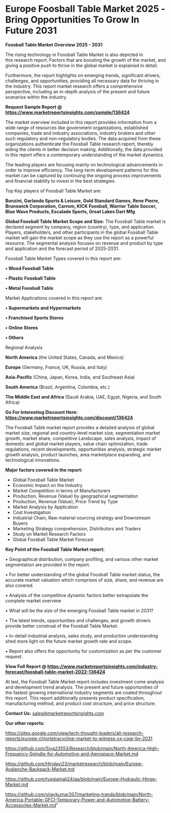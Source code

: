  # Europe Foosball Table Market 2025 -Bring Opportunities To Grow In Future 2031

<Strong> Foosball Table Market Overview 2025 - 2031</strong>

The rising technology in Foosball Table Market is also depicted in this research report. Factors that are boosting the growth of the market, and giving a positive push to thrive in the global market is explained in detail.

Furthermore, the report highlights on emerging trends, significant drivers, challenges, and opportunities, providing all necessary data for thriving in the industry. This report market research offers a comprehensive perspective, including an in-depth analysis of the present and future scenarios within the industry.

<strong>Request Sample Report @ <a href=https://www.marketreportsinsights.com/sample/136424>https://www.marketreportsinsights.com/sample/136424</a></strong>

The market overview included in this report provides information from a wide range of resources like government organizations, established companies, trade and industry associations, industry brokers and other such regulatory and non-regulatory bodies. The data acquired from these organizations authenticate the Foosball Table research report, thereby aiding the clients in better decision making. Additionally, the data provided in this report offers a contemporary understanding of the market dynamics.

The leading players are focusing mainly on technological advancements in order to improve efficiency. The long-term development patterns for this market can be captured by continuing the ongoing process improvements and financial stability to invest in the best strategies.

Top Key players of Foosball Table Market are:

<strong>Bonzini, Garlando Sports & Leisure, Gold Standard Games, Rene Pierre, Brunswick Corporation, Carrom, KICK Foosball, Warrior Table Soccer, Blue Wave Products, Escalade Sports, Great Lakes Dart Mfg</strong>

<strong><b>Global Foosball Table Market Scope and Size:</b></strong>
The Foosball Table market is declared segment by company, region (country), type, and application. Players, stakeholders, and other participants in the global Foosball Table market will gain the market scope as they use the report as a powerful resource. The segmental analysis focuses on revenue and product by type and application and the forecast period of 2025-2031.

Foosball Table Market Types covered in this report are:

<strong>• Wood Foosball Table

• Plastic Foosball Table

• Metal Foosball Table</strong>

Market Applications covered in this report are:

<strong>• Supermarkets and Hypermarkets

• Franchised Sports Stores

• Online Stores

• Others</strong> 

Regional Analysis

<strong>North America</strong> (the United States, Canada, and Mexico)

<strong>Europe</strong> (Germany, France, UK, Russia, and Italy)

<strong>Asia-Pacific</strong> (China, Japan, Korea, India, and Southeast Asia)

<strong>South America</strong> (Brazil, Argentina, Colombia, etc.)

<strong>The Middle East and Africa</strong> (Saudi Arabia, UAE, Egypt, Nigeria, and South Africa)

<strong>Go For Interesting Discount Here: <a href=https://www.marketreportsinsights.com/discount/136424>https://www.marketreportsinsights.com/discount/136424</a></strong>

The Foosball Table market report provides a detailed analysis of global market size, regional and country-level market size, segmentation market growth, market share, competitive Landscape, sales analysis, impact of domestic and global market players, value chain optimization, trade regulations, recent developments, opportunities analysis, strategic market growth analysis, product launches, area marketplace expanding, and technological innovations.

<strong><b>Major factors covered in the report:</b></strong>
<ul>
  <li>Global Foosball Table Market </li>
  <li>Economic Impact on the Industry</li>
  <li>Market Competition in terms of Manufacturers</li>
  <li>Production, Revenue (Value) by geographical segmentation</li>
  <li>Production, Revenue (Value), Price Trend by Type</li>
  <li>Market Analysis by Application</li>
  <li>Cost Investigation</li>
  <li>Industrial Chain, Raw material sourcing strategy and Downstream Buyers</li>
  <li>Marketing Strategy comprehension, Distributors and Traders</li>
  <li>Study on Market Research Factors</li>
  <li>Global Foosball Table Market Forecast</li>
</ul>

<strong><b>Key Point of the Foosball Table Market report:</b></strong>

• Geographical distribution, company profiling, and various other market segmentation are provided in the report.

• For better understanding of the global Foosball Table market status, the accurate market valuation which comprises of size, share, and revenue are also covered.

• Analysis of the competitive dynamic factors better extrapolate the complete market overview

• What will be the size of the emerging Foosball Table market in 2031?

• The latest trends, opportunities and challenges, and growth drivers provide better construal of the Foosball Table Market.

• In-detail industrial analysis, sales study, and production understanding shed more light on the future market growth rate and scope.

• Report also offers the opportunity for customization as per the customer request.

<strong><b>View Full Report @ <a href=https://www.marketreportsinsights.com/industry-forecast/foosball-table-market-2022-136424>https://www.marketreportsinsights.com/industry-forecast/foosball-table-market-2022-136424</a></b></strong>


At last, the Foosball Table Market report includes investment come analysis and development trend analysis. The present and future opportunities of the fastest growing international industry segments are coated throughout this report. This report additionally presents product specification, manufacturing method, and product cost structure, and price structure.

<strong>Contact Us:</strong>
sales@marketreportsinsights.com

<strong>Our other reports:</strong>

<a href=https://sites.google.com/view/tech-thought-leaders/all-research-reports/europe-chlortetracycline-market-to-witness-xx-cagr-by-2031>https://sites.google.com/view/tech-thought-leaders/all-research-reports/europe-chlortetracycline-market-to-witness-xx-cagr-by-2031</a>

<a href=https://github.com/Siya23553/Research/blob/main/North-America-High-Frequency-Spindle-for-Automotive-and-Aerospace-Market.md>https://github.com/Siya23553/Research/blob/main/North-America-High-Frequency-Spindle-for-Automotive-and-Aerospace-Market.md</a>

<a href=https://github.com/Hindavi23/marketresearch/blob/main/Europe-Avalanche-Backpack-Market.md>https://github.com/Hindavi23/marketresearch/blob/main/Europe-Avalanche-Backpack-Market.md</a>

<a href=https://github.com/tyagianjali24/aa/blob/main/Europe-Hydraulic-Hinge-Market.md>https://github.com/tyagianjali24/aa/blob/main/Europe-Hydraulic-Hinge-Market.md</a>

<a href=https://github.com/vijaykumar207/marketing-trands/blob/main/North-America-Portable-GFCI-Temporary-Power-and-Automotive-Battery-Accessories-Market.md>https://github.com/vijaykumar207/marketing-trands/blob/main/North-America-Portable-GFCI-Temporary-Power-and-Automotive-Battery-Accessories-Market.md</a>"
